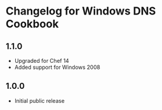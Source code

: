 # Changelog for Windows DNS Cookbook

## 1.1.0

* Upgraded for Chef 14
* Added support for Windows 2008

## 1.0.0

* Initial public release
